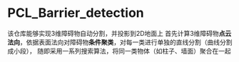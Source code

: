 # PCL_Barrier_detection
该仓库能够实现3维障碍物自动分割，并投影到2D地面上
首先计算3维障碍物**点云法向**，依据表面法向对障碍物**条件聚类**，对每一类进行单独的直线分割（曲线分割成小段），
随即采用一系列搜索算法，将同一类物体（如柱子、墙面）聚合在一起
